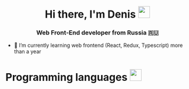 <h1 align="center">Hi there, I'm Denis
<img src="https://github.com/blackcater/blackcater/raw/main/images/Hi.gif" height="32"/></h1>
<h3 align="center">Web Front-End developer from Russia 🇷🇺</h3>

- 🌱 I’m currently learning web frontend (React, Redux, Typescript) more than a year

<h1>Programming languages <img src="https://cdn4.iconfinder.com/data/icons/programming-23/100/965-1024.png" height="32" /></h1>

<!--
**JoystickNS/JoystickNS** is a ✨ _special_ ✨ repository because its `README.md` (this file) appears on your GitHub profile.

Here are some ideas to get you started:

- 🔭 I’m currently working on ...
- 🌱 I’m currently learning web frontend (React, Redux, Typescript)
- 👯 I’m looking to collaborate on ...
- 🤔 I’m looking for help with ...
- 💬 Ask me about ...
- 📫 How to reach me: ...
- 😄 Pronouns: ...
- ⚡ Fun fact: ...
-->
